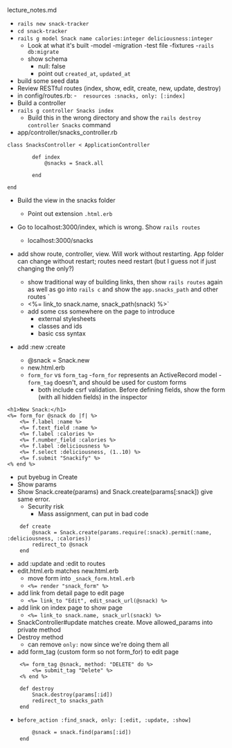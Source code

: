 lecture_notes.md

- `rails new snack-tracker`
- `cd snack-tracker`
- `rails g model Snack name calories:integer deliciousness:integer`
    - Look at what it's built
        -model
        -migration
        -test file
        -fixtures 
-`rails db:migrate`
    - show schema
        - null: false
        - point out `created_at`, `updated_at`
- build some seed data
- Review RESTful routes (index, show, edit, create, new, update, destroy)
- in config/routes.rb:
    -`  resources :snacks, only: [:index]`
- Build a controller
- `rails g controller Snacks index`
    - Build this in the wrong directory and show the `rails destroy controller Snacks` command
- app/controller/snacks_controller.rb

```
class SnacksController < ApplicationController

        def index
            @snacks = Snack.all
            
        end

end
```

- Build the view in the snacks folder
    - Point out extension `.html.erb`
- Go to localhost:3000/index, which is wrong.  Show `rails routes`
    - localhost:3000/snacks

- add show route, controller, view.  Will work without restarting.  App folder can change without restart; routes need restart (but I guess not if just changing the only?)
    - show traditional way of building links, then show `rails routes` again as well as go into `rails c` and show the `app.snacks_path` and other routes `
    - <%= link_to snack.name, snack_path(snack) %>`
    - add some css somewhere on the page to introduce
        - external stylesheets
        - classes and ids
        - basic css syntax

- add :new :create
    - @snack = Snack.new
    - new.html.erb
    - `form_for` vs `form_tag`
        -`form_for` represents an ActiveRecord model
        -`form_tag` doesn't, and should be used for custom forms
        - both include csrf validation.  Before defining fields, show the form (with all hidden fields) in the inspector
```
<h1>New Snack:</h1>
<%= form_for @snack do |f| %>
    <%= f.label :name %>
    <%= f.text_field :name %>
    <%= f.label :calories %>
    <%= f.number_field :calories %>
    <%= f.label :deliciousness %>
    <%= f.select :deliciousness, (1..10) %>
    <%= f.submit "Snackify" %>
<% end %>
```

- put byebug in Create
- Show params
- Show Snack.create(params) and Snack.create(params[:snack]) give same error.
    - Security risk
        - Mass assignment, can put in bad code
```
    def create
        @snack = Snack.create(params.require(:snack).permit(:name, :deliciousness, :calories))
        redirect_to @snack
    end
```

- add :update and :edit to routes
- edit.html.erb matches new.html.erb
    - move form into `_snack_form.html.erb`
    - `<%= render "snack_form" %>`
- add link from detail page to edit page
    - `<%= link_to "Edit", edit_snack_url(@snack) %>`
- add link on index page to show page
    - `<%= link_to snack.name, snack_url(snack) %>`
- SnackController#update matches create.  Move allowed_params into private method
- Destroy method
    - can remove `only:` now since we're doing them all
- add form_tag (custom form so not form_for) to edit page

```
    <%= form_tag @snack, method: "DELETE" do %>
        <%= submit_tag "Delete" %>
    <% end %>
```

```
    def destroy
        Snack.destroy(params[:id])
        redirect_to snacks_path
    end
```

- `before_action :find_snack, only: [:edit, :update, :show]`
```def find_snack
        @snack = snack.find(params[:id])
    end
```